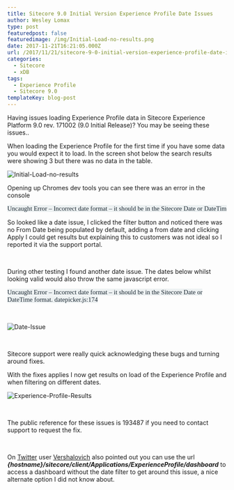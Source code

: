 ```yaml
---
title: Sitecore 9.0 Initial Version Experience Profile Date Issues
author: Wesley Lomax
type: post
featuredpost: false
featuredimage: /img/Initial-Load-no-results.png
date: 2017-11-21T16:21:05.000Z
url: /2017/11/21/sitecore-9-0-initial-version-experience-profile-date-issues/
categories:
  - Sitecore
  - xDB
tags:
  - Experience Profile
  - Sitecore 9.0
templateKey: blog-post
---
```

Having issues loading Experience Profile data in Sitecore Experience Platform 9.0 rev. 171002 (9.0 Initial Release)? You may be seeing these issues..

When loading the Experience Profile for the first time if you have some data you would expect it to load. In the screen shot below the search results were showing 3 but there was no data in the table.

![Initial-Load-no-results](/img/Initial-Load-no-results.png)

Opening up Chromes dev tools you can see there was an error in the console

<pre style="margin: 0in; font-family: Calibri; font-size: 11.0pt; color: #1c2933;"><span style="background: #EDF1F2;">Uncaught Error – Incorrect date format – it should be in the Sitecore Date or DateTime format. datepicker.js:174 </span></pre>

So looked like a date issue, I clicked the filter button and noticed there was no From Date being populated by default, adding a from date and clicking Apply I could get results but explaining this to customers was not ideal so I reported it via the support portal.

&nbsp;

During other testing I found another date issue. The dates below whilst looking valid would also throw the same javascript error.

<p style="margin: 0in; font-family: Calibri; font-size: 11.0pt; color: #1c2933;">
  <span style="background: #EDF1F2;">Uncaught Error – Incorrect date format – it should be in the Sitecore Date or DateTime format. datepicker.js:174</span>
</p>

&nbsp;

![Date-Issue](/img/Date-Issue.png)

&nbsp;

Sitecore support were really quick acknowledging these bugs and turning around fixes.

With the fixes applies I now get results on load of the Experience Profile and when filtering on different dates.

![Experience-Profile-Results](/img/Experience-Profile-Results.png)

&nbsp;

The public reference for these issues is 193487 if you need to contact support to request the fix.

&nbsp;

On <a href="https://twitter.com/lebeg/status/933250167314272256" target="_blank" rel="noopener">Twitter</a> user <a href="https://twitter.com/lebeg" target="_blank" rel="noopener">Vershalovich</a> also pointed out you can use the url _**{hostname}/sitecore/client/Applications/ExperienceProfile/dashboard**_ to access a dashboard without the date filter to get around this issue, a nice alternate option I did not know about.